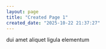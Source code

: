 ```yaml
---
layout: page
title: "Created Page 1"
created_date: "2025-10-22 21:37:27"
---
```


dui amet aliquet ligula elementum 
